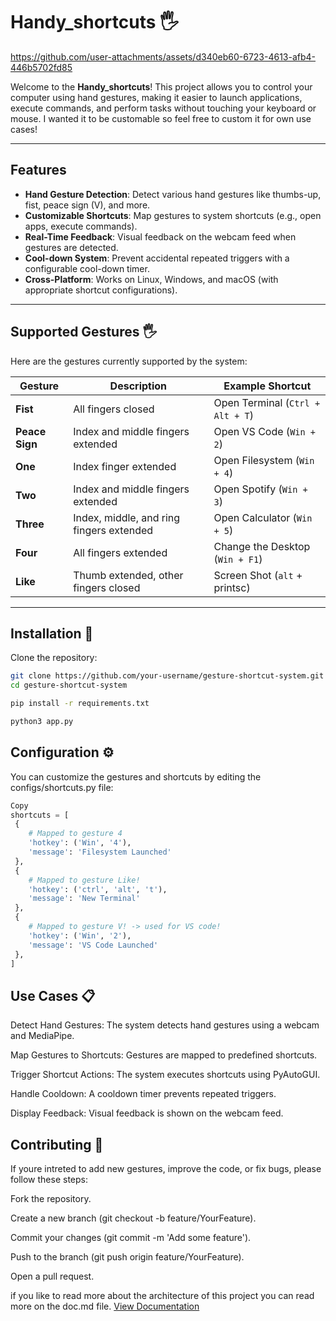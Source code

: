 # Handy_shortcuts 🖐️


https://github.com/user-attachments/assets/d340eb60-6723-4613-afb4-446b5702fd85


Welcome to the **Handy_shortcuts**! This project allows you to control your computer using hand gestures, making it easier to launch applications, execute commands, and perform tasks without touching your keyboard or mouse. 
I wanted it to be customable so feel free to custom it for own use cases!

---

## Features

- **Hand Gesture Detection**: Detect various hand gestures like thumbs-up, fist, peace sign (V), and more.
- **Customizable Shortcuts**: Map gestures to system shortcuts (e.g., open apps, execute commands).
- **Real-Time Feedback**: Visual feedback on the webcam feed when gestures are detected.
- **Cool-down System**: Prevent accidental repeated triggers with a configurable cool-down timer.
- **Cross-Platform**: Works on Linux, Windows, and macOS (with appropriate shortcut configurations).

---

## Supported Gestures 🖐️

Here are the gestures currently supported by the system:

| Gesture       | Description                             | Example Shortcut                 |
|---------------|-----------------------------------------|----------------------------------|
| **Fist**      | All fingers closed                      | Open Terminal (`Ctrl + Alt + T`) |
| **Peace Sign**| Index and middle fingers extended       | Open VS Code (`Win + 2`)         |
| **One**       | Index finger extended                   | Open Filesystem (`Win + 4`)      |
| **Two**       | Index and middle fingers extended       | Open Spotify (`Win + 3`)         |
| **Three**     | Index, middle, and ring fingers extended| Open Calculator (`Win + 5`)      |
| **Four**      | All fingers extended                    | Change the Desktop (`Win + F1`)  |
| **Like**      | Thumb extended, other fingers closed    | Screen Shot (`alt` + printsc)    |
---

## Installation 🚀

Clone the repository:
   ```bash
   git clone https://github.com/your-username/gesture-shortcut-system.git
   cd gesture-shortcut-system
   ```
   ```bash
   pip install -r requirements.txt
   ```
   ```bash
   python3 app.py
   ```

## Configuration ⚙️
You can customize the gestures and shortcuts by editing the configs/shortcuts.py file:

```python
Copy
shortcuts = [
 {
    # Mapped to gesture 4
    'hotkey': ('Win', '4'),
    'message': 'Filesystem Launched'
 },
 {
    # Mapped to gesture Like!     
    'hotkey': ('ctrl', 'alt', 't'),
    'message': 'New Terminal'
 },
 {
    # Mapped to gesture V! -> used for VS code!
    'hotkey': ('Win', '2'),
    'message': 'VS Code Launched'
 },
]
```

## Use Cases 📋
Detect Hand Gestures: The system detects hand gestures using a webcam and MediaPipe.

Map Gestures to Shortcuts: Gestures are mapped to predefined shortcuts.

Trigger Shortcut Actions: The system executes shortcuts using PyAutoGUI.

Handle Cooldown: A cooldown timer prevents repeated triggers.

Display Feedback: Visual feedback is shown on the webcam feed.

## Contributing 🤝
If youre intreted to add new gestures, improve the code, or fix bugs, please follow these steps:

Fork the repository.

Create a new branch (git checkout -b feature/YourFeature).

Commit your changes (git commit -m 'Add some feature').

Push to the branch (git push origin feature/YourFeature).

Open a pull request.

if you like to read more about the architecture of this project you can read more on the doc.md file. [View Documentation](doc.md)

